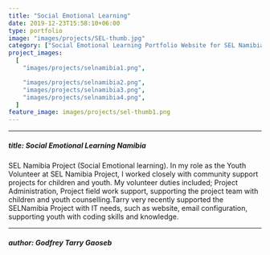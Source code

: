 ```yaml
---
title: "Social Emotional Learning"
date: 2019-12-23T15:58:10+06:00
type: portfolio
image: "images/projects/SEL-thumb.jpg"
category: ["Social Emotional Learning Portfolio Website for SEL Namibia."]
project_images:
  [
    "images/projects/selnamibia1.png",

    "images/projects/selnamibia2.png",
    "images/projects/selnamibia3.png",
    "images/projects/selnamibia4.png",
  ]
feature_image: images/projects/sel-thumb1.png
---
```


---

##### title: Social Emotional Learning Namibia

SEL Namibia Project (Social Emotional learning). In
my role as the Youth Volunteer at SEL Namibia Project, I worked closely with
community support projects for children and youth.
My volunteer duties included; Project
Administration, Project field work support, supporting the project team with children
and youth counselling.Tarry very recently supported the SELNamibia Project with IT
needs, such as website, email configuration, supporting youth with coding skills and
knowledge.

---

##### author: Godfrey Tarry Gaoseb
